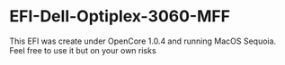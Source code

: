 # EFI-Dell-Optiplex-3060-MFF
This EFI was create under OpenCore 1.0.4 and running MacOS Sequoia. Feel free to use it but on your own risks
